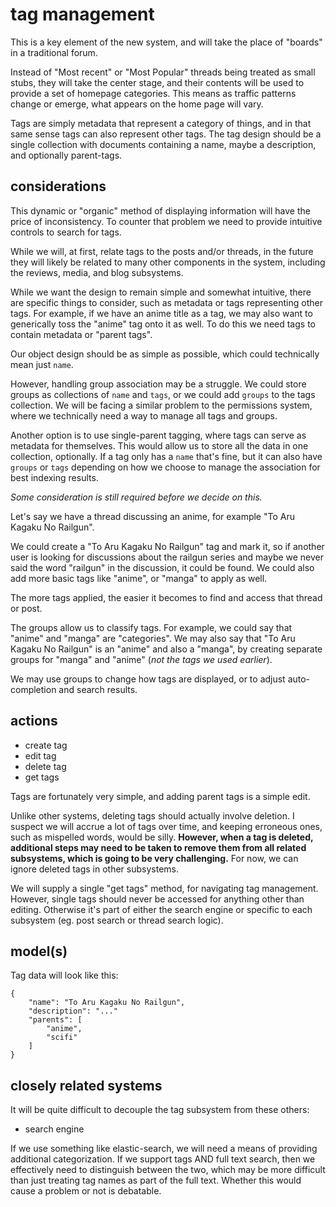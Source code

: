 
# tag management

This is a key element of the new system, and will take the place of "boards" in a traditional forum.

Instead of "Most recent" or "Most Popular" threads being treated as small stubs, they will take the center stage, and their contents will be used to provide a set of homepage categories.  This means as traffic patterns change or emerge, what appears on the home page will vary.

Tags are simply metadata that represent a category of things, and in that same sense tags can also represent other tags.  The tag design should be a single collection with documents containing a name, maybe a description, and optionally parent-tags.


## considerations

This dynamic or "organic" method of displaying information will have the price of inconsistency.  To counter that problem we need to provide intuitive controls to search for tags.

While we will, at first, relate tags to the posts and/or threads, in the future they will likely be related to many other components in the system, including the reviews, media, and blog subsystems.

While we want the design to remain simple and somewhat intuitive, there are specific things to consider, such as metadata or tags representing other tags.  For example, if we have an anime title as a tag, we may also want to generically toss the "anime" tag onto it as well.  To do this we need tags to contain metadata or "parent tags".



Our object design should be as simple as possible, which could technically mean just `name`.

However, handling group association may be a struggle.  We could store groups as collections of `name` and `tags`, or we could add `groups` to the tags collection.  We will be facing a similar problem to the permissions system, where we technically need a way to manage all tags and groups.

Another option is to use single-parent tagging, where tags can serve as metadata for themselves.  This would allow us to store all the data in one collection, optionally.  If a tag only has a `name` that's fine, but it can also have `groups` or `tags` depending on how we choose to manage the association for best indexing results.

_Some consideration is still required before we decide on this._

Let's say we have a thread discussing an anime, for example "To Aru Kagaku No Railgun".

We could create a "To Aru Kagaku No Railgun" tag and mark it, so if another user is looking for discussions about the railgun series and maybe we never said the word "railgun" in the discussion, it could be found.  We could also add more basic tags like "anime", or "manga" to apply as well.

The more tags applied, the easier it becomes to find and access that thread or post.

The groups allow us to classify tags.  For example, we could say that "anime" and "manga" are "categories".  We may also say that "To Aru Kagaku No Railgun" is an "anime" and also a "manga", by creating separate groups for "manga" and "anime" (_not the tags we used earlier_).

We may use groups to change how tags are displayed, or to adjust auto-completion and search results.



## actions

- create tag
- edit tag
- delete tag
- get tags

Tags are fortunately very simple, and adding parent tags is a simple edit.

Unlike other systems, deleting tags should actually involve deletion.  I suspect we will accrue a lot of tags over time, and keeping erroneous ones, such as mispelled words, would be silly.  **However, when a tag is deleted, additional steps may need to be taken to remove them from all related subsystems, which is going to be very challenging.**  For now, we can ignore deleted tags in other subsystems.

We will supply a single "get tags" method, for navigating tag management.  However, single tags should never be accessed for anything other than editing.  Otherwise it's part of either the search engine or specific to each subsystem (eg. post search or thread search logic).


## model(s)

Tag data will look like this:

    {
        "name": "To Aru Kagaku No Railgun",
        "description": "..."
        "parents": [
            "anime",
            "scifi"
        ]
    }


## closely related systems

It will be quite difficult to decouple the tag subsystem from these others:

- search engine

If we use something like elastic-search, we will need a means of providing additional categorization.  If we support tags AND full text search, then we effectively need to distinguish between the two, which may be more difficult than just treating tag names as part of the full text.  Whether this would cause a problem or not is debatable.
